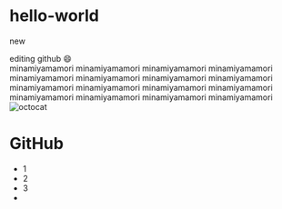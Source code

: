 # hello-world
new

editing
github
:smile:</br>
minamiyamamori minamiyamamori minamiyamamori minamiyamamori minamiyamamori minamiyamamori minamiyamamori minamiyamamori minamiyamamori minamiyamamori minamiyamamori minamiyamamori minamiyamamori minamiyamamori minamiyamamori minamiyamamori 
![octocat](http://cdn-ak.f.st-hatena.com/images/fotolife/k/kahonyuun/20130310/20130310002006.png)
# GitHub
* 1
* 2
* 3
* 
